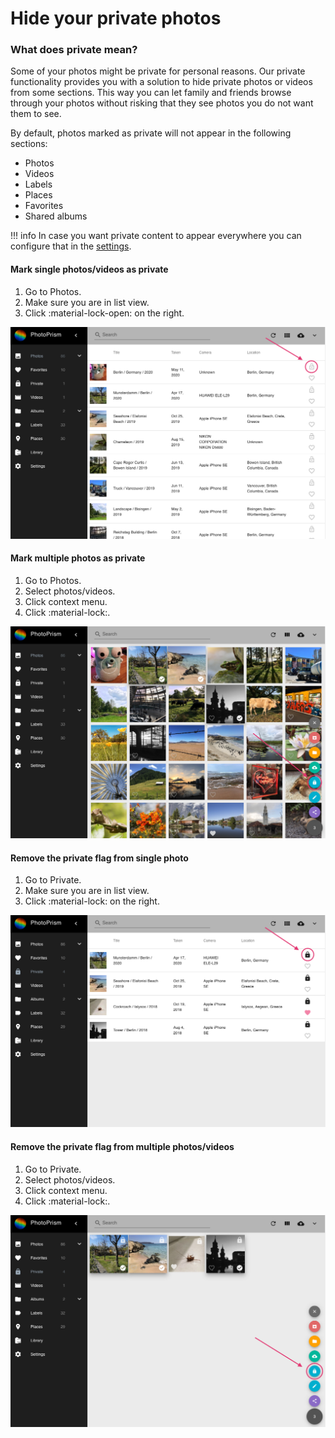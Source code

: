 # Hide your private photos #
### What does private mean? ###
Some of your photos might be private for personal reasons. 
Our private functionality provides you with a solution to hide private photos or videos from some sections.
This way you can let family and friends browse through your photos without risking that they see photos you do not want them to see.

By default, photos marked as private will not appear in the following sections:

 * Photos
 * Videos
 * Labels
 * Places
 * Favorites
 * Shared albums
 
!!! info
    In case you want private content to appear everywhere you can configure that in the [settings](../settings/ui.md).
 
#### Mark single photos/videos as private ####

1. Go to Photos.
2. Make sure you are in list view.
3. Click :material-lock-open: on the right.

![Screenshot](img/private-list.png)

#### Mark multiple photos as private ####

1. Go to Photos.
2. Select photos/videos.
3. Click context menu.
4. Click :material-lock:.

![Screenshot](img/private-context-menu.png)

#### Remove the private flag from single photo ####

1. Go to Private.
2. Make sure you are in list view.
3. Click :material-lock: on the right.

![Screenshot](img/remove-private-list.png)

#### Remove the private flag from multiple photos/videos ####

1. Go to Private.
2. Select photos/videos.
3. Click context menu.
4. Click :material-lock:.

![Screenshot](img/remove-private-context-menu.png)
